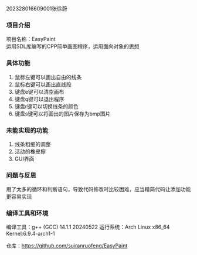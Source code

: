  202328016609001张徐蔚

### 项目介绍
 项目名称：EasyPaint\
 运用SDL库编写的CPP简单画图程序，运用面向对象的思想

### 具体功能
 1. 鼠标左键可以画出自由的线条
 2. 鼠标右键可以画出直线段
 3. 键盘e键可以清空画布
 4. 键盘q键可以退出程序
 5. 键盘r键可以切换线条的颜色
 6. 键盘s键可以将画出的图片保存为bmp图片

### 未能实现的功能
 1. 线条粗细的调整
 2. 活动的橡皮擦
 3. GUI界面
 
### 问题与反思
用了太多的循环和判断语句，导致代码修改时比较困难，应当精简代码让添加功能更容易实现

### 编译工具和环境
 编译工具：g++ (GCC) 14.1.1 20240522
 运行系统：Arch Linux x86_64 Kernel:6.9.4-arch1-1

仓库：https://github.com/suiranruofeng/EasyPaint